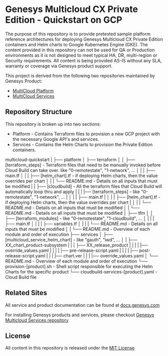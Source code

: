 # Genesys Multicloud CX Private Edition - Quickstart on GCP

The purpose of this repository is to provide pretested sample platform reference architectures for deploying Genesys Multicloud CX Private Edition containers and Helm charts to Google Kubernetes Engine (GKE).  The content provided in this repository can not be used for QA or Production environments as it is not designed to meet typical HA, DR, multi-region or Security requirements.  All content is being provided AS-IS without any SLA, warranty or coverage via Genesys product support.

This project is derived from the following two repositories maintained by Genesys Product:
* [MultiCloud Platform](https://github.com/genesys/multicloud-platform)
* [MultiCloud Services](https://github.com/genesys/multicloud-services)

## Repository Structure

This repository is broken up into two sections:
* Platform - Contains Terraform files to provision a new GCP project with the necessary Google API's and services. 
* Services - Contains the Helm Charts to provision the Private Edition containers. 

multicloud-quickstart
|
├── platform
│   ├── terraform
│   │   ├── [terraform_steps]  -  Terraform files that need to be manually invoked before Cloud Build can take over. like "0-remotestate", "1-network", ...
│   |   |   ├── main.tf
│   |   |   ├── [helm_chart].tf - if deploying Helm charts, then the value overrides per chart
│   |   |   └── README.md  -  Details on all inputs that must be modified
|   |   ├── [cloudbuild]  -  All the terraform files that Cloud Build will automatically loop thru and apply
|   |   |   |── [terraform_steps]  -  like "0-remotestate", "1-network", ...
|   │   |   |   ├── main.tf
|   │   |   |   ├── [helm_chart].tf - if deploying Helm charts, then the value overrides per chart
|   │   |   |   └── README.md  -  Details on all inputs that must be modified
│   |   └── README.md  -  Details on all inputs that must be modified
│   ├── tfm
│   │   ├── [terraform_modules]  -  like "0-remotestate", "1-cloudbuild", ...
│   |   |   |   ├── main.tf
│   |   |   |   ├── variables.tf
│   |   |   |   └── README.md  -  Details on all inputs that must be modified
│   |   └── README.md  -  Overview of each module and order of execution
├── services
│   ├── [multicloud_service_helm_chart]  -  like "gauth", "iwd", ...
│   |   ├── XX_chart_product-subsystem
|   |   |   ├── XX_release_product
|   |   |   |   |── override_values.yaml
|   |   |   |   |── pre-release-script.yaml
|   |   |   |   |── post-release-script.yaml
|   |   |   |── chart.ver
|   |   |   |── override_values.yaml
│   └── README.md  -  Overview of each module and order of execution
└── provision-[product].sh - Shell script responsible for executing the Helm Charts for the specific product
└── cloudbuild-services-[product].yaml - Cloud Build file

## Related Sites

All service and product documentation can be found at [docs.genesys.com](https://docs.genesys.com)

For installing Genesys products and services, please checkout [Genesys Multicloud Services repository](https://github.com/genesys/multicloud-services)



## License

All content in this repository is released under the [MIT License](LICENSE)
